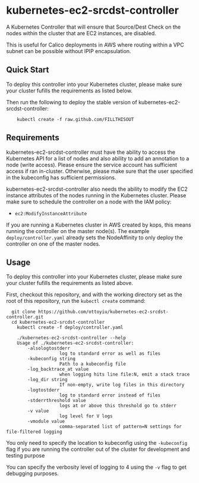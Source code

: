 # kubernetes-ec2-srcdst-controller
A Kubernetes Controller that will ensure that Source/Dest Check on the nodes within the cluster that are EC2 instances, are disabled.

This is useful for Calico deployments in AWS where routing within a VPC subnet can be possible without IPIP encapsulation.

## Quick Start
To deploy this controller into your Kubernetes cluster, please make sure your cluster fufills the requirements as listed below.

Then run the following to deploy the stable version of kubernetes-ec2-srcdst-controller:
```
	kubectl create -f raw.github.com/FILLTHISOUT

```


## Requirements
kubernetes-ec2-srcdst-controller must have the ability to access the Kubernetes API for a list of nodes and also ability to add an annotation to a node (write access). Please ensure the service account has sufficient access if ran in-cluster. Otherwise, please make sure that the user specified in the kubeconfig has sufficient permissions.

kubernetes-ec2-srcdst-controller also needs the ability to modify the EC2 instance attributes of the nodes running in the Kubernetes cluster. Please make sure to schedule the controller on a node with the IAM policy:
- `ec2:ModifyInstanceAttribute`

If you are running a Kubernetes cluster in AWS created by kops, this means running the controller on the master node(s). The example `deploy/controller.yaml` already sets the NodeAffinity to only deploy the controller on one of the master nodes.


## Usage
To deploy this controller into your Kubernetes cluster, please make sure your cluster fufills the requirements as listed above.

First, checkout this repository, and with the working directory set as the root of this repository, run the `kubectl create` command:
```
  git clone https://github.com/ottoyiu/kubernetes-ec2-srcdst-controller.git
  cd kubernetes-ec2-srcdst-controller
	kubectl create -f deploy/controller.yaml
```


```
	./kubernetes-ec2-srcdst-controller --help
	Usage of ./kubernetes-ec2-srcdst-controller:
		-alsologtostderr
					log to standard error as well as files
		-kubeconfig string
					Path to a kubeconfig file
		-log_backtrace_at value
					when logging hits line file:N, emit a stack trace
		-log_dir string
					If non-empty, write log files in this directory
		-logtostderr
					log to standard error instead of files
		-stderrthreshold value
					logs at or above this threshold go to stderr
		-v value
					log level for V logs
		-vmodule value
					comma-separated list of pattern=N settings for file-filtered logging
```

You only need to specify the location to kubeconfig using the `-kubeconfig` flag if you are running the controller out of the cluster for development and testing purpose

You can specify the verbosity level of logging to 4 using the `-v` flag to get debugging purposes.
